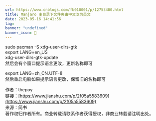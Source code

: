 ```yaml
---
url: https://www.cnblogs.com/fb010001/p/12753400.html
title: Manjaro 主目录下文件夹由中文改为英文
date: 2023-05-16 14:41:56
tag: 
banner: "undefined"
banner_icon: 🔖
---
```

sudo pacman -S xdg-user-dirs-gtk  
export LANG=en_US  
xdg-user-dirs-gtk-update  
然后会有个窗口提示语言更改，更新名称即可

export LANG=zh_CN.UTF-8  
然后重启电脑如果提示语言更改，保留旧的名称即可

作者：thepoy  
链接：[https://www.jianshu.com/p/2f05a5583609](https://www.jianshu.com/p/2f05a5583609)  
来源：简书  
著作权归作者所有。商业转载请联系作者获得授权，非商业转载请注明出处。